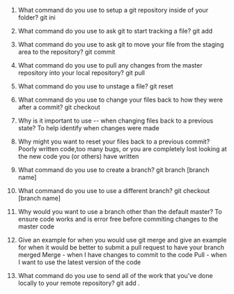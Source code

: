 1. What command do you use to setup a git repository inside of your folder?
git ini

2.  What command do you use to ask git to start tracking a file?
git add

3. What command do you use to ask git to move your file from the staging area to the repository?
git commit


1. What command do you use to pull any changes from the master repository into your local repository?
git pull

2. What command do you use to unstage a file?
git reset

3. What command do you use to change your files back to how they were after a commit?
git checkout

4. Why is it important to use -- when changing files back to a previous state?
To help identify when changes were made

5. Why might you want to reset your files back to a previous commit?
Poorly written code,too many bugs, or you are completely lost looking at the new code you (or others) have written

1. What command do you use to create a branch?
git branch [branch name]

2. What command do you use to use a different branch?
git checkout [branch name]

3. Why would you want to use a branch other than the default master?
To ensure code works and is error free before commiting changes to the master code

1. Give an example for when you would use git merge and give an example for when it would be better to submit a pull request to have your branch merged
Merge - when I have changes to commit to the code
Pull - when I want to use the latest version of the code


2. What command do you use to send all of the work that you've done locally to your remote repository?
git add .



